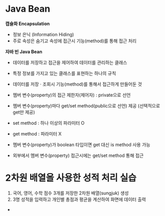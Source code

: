 # Java Bean

**캡슐화 Encapsulation**
- 정보 은닉 (Information Hiding)
- 주로 속성은 숨기고 속성에 접근시 기능(method)를 통해 접근 처리

**자바 빈 Java Bean**
- 데이터를 저장하고 접근을 제어하여 데이터를 관리하는 클래스
- 특정 정보를 가지고 있는 클래스를 표현하는 하나의 규칙
- 데이터를 저장 · 조회시 기능(method)를 통해서 접근하게 만들어둔 것

- 멤버 변수(property)의 접근 제한자(제어자) : private으로 선언
- 멤버 변수(property)마다 get/set method(public으로 선언) 제공 (선택적으로 get만 제공) 
- set method : 하나 이상의 파라미터 O
- get method : 파라미터 X 
- 멤버 변수(property)가 boolean 타입이면 get 대신 is method 사용 가능

- 외부에서 멤버 변수(property) 접근시에는 get/set method 통해 접근

# 2차원 배열을 사용한 성적 처리 실습
1. 국어, 영어, 수학 점수 3개를 저장한 2차원 배열(sungjuk) 생성
2. 3명 성적을 입력하고 개인별 총점과 평균을 계산하여 화면에 데이터 출력
-








